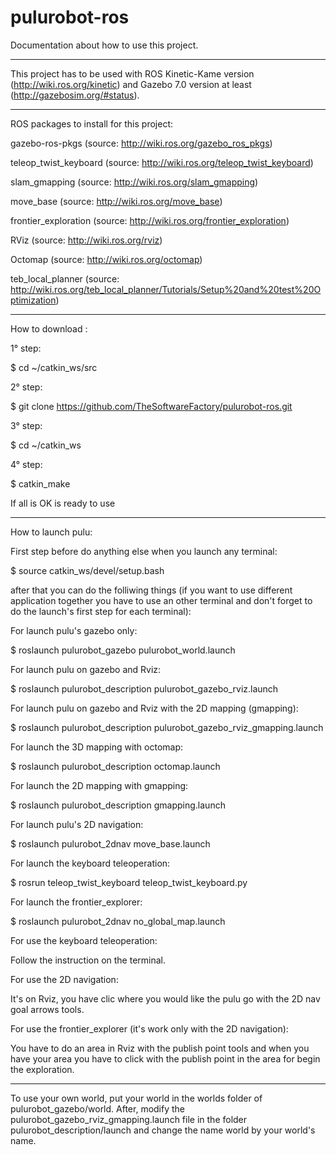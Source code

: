 # pulurobot-ros

Documentation about how to use this project.

------------------------------------------------------------------------------------------------------------------------------------

This project has to be used with ROS Kinetic-Kame version (http://wiki.ros.org/kinetic) and Gazebo 7.0 version at least (http://gazebosim.org/#status).

------------------------------------------------------------------------------------------------------------------------------------

ROS packages to install for this project:


gazebo-ros-pkgs (source: http://wiki.ros.org/gazebo_ros_pkgs)

teleop_twist_keyboard (source: http://wiki.ros.org/teleop_twist_keyboard)

slam_gmapping (source: http://wiki.ros.org/slam_gmapping)

move_base (source: http://wiki.ros.org/move_base)

frontier_exploration (source: http://wiki.ros.org/frontier_exploration)

RViz (source: http://wiki.ros.org/rviz)

Octomap (source: http://wiki.ros.org/octomap)

teb_local_planner (source: http://wiki.ros.org/teb_local_planner/Tutorials/Setup%20and%20test%20Optimization)

------------------------------------------------------------------------------------------------------------------------------------

How to download :


1° step:

$ cd ~/catkin_ws/src


2° step:

$ git clone https://github.com/TheSoftwareFactory/pulurobot-ros.git


3° step:

$ cd ~/catkin_ws


4° step:

$ catkin_make


If all is OK is ready to use

------------------------------------------------------------------------------------------------------------------------------------

How to launch pulu:


First step before do anything else when you launch any terminal:

$ source catkin_ws/devel/setup.bash


after that you can do the folliwing things (if you want to use different application together you have to use an other terminal and don't forget to do the launch's first step for each terminal):


For launch pulu's gazebo only:

$ roslaunch pulurobot_gazebo pulurobot_world.launch


For launch pulu on gazebo and Rviz:

$ roslaunch pulurobot_description pulurobot_gazebo_rviz.launch


For launch pulu on gazebo and Rviz with the 2D mapping (gmapping):

$ roslaunch pulurobot_description pulurobot_gazebo_rviz_gmapping.launch


For launch the 3D mapping with octomap:

$ roslaunch pulurobot_description octomap.launch


For launch the 2D mapping with gmapping:

$ roslaunch pulurobot_description gmapping.launch


For launch pulu's 2D navigation:

$ roslaunch pulurobot_2dnav move_base.launch


For launch the keyboard teleoperation:

$ rosrun teleop_twist_keyboard teleop_twist_keyboard.py


For launch the frontier_explorer:

$ roslaunch pulurobot_2dnav no_global_map.launch


For use the keyboard teleoperation:

Follow the instruction on the terminal.

For use the 2D navigation:

It's on Rviz, you have clic where you would like the pulu go with the 2D nav goal arrows tools.

For use the frontier_explorer (it's work only with the 2D navigation):

You have to do an area in Rviz with the publish point tools and when you have your area you have to click with the publish point in the area for begin the exploration.

------------------------------------------------------------------------------------------------------------------------------------

To use your own world, put your world in the worlds folder of pulurobot_gazebo/world. After, modify the pulurobot_gazebo_rviz_gmapping.launch file in the folder pulurobot_description/launch and change the name world by your world's name.
